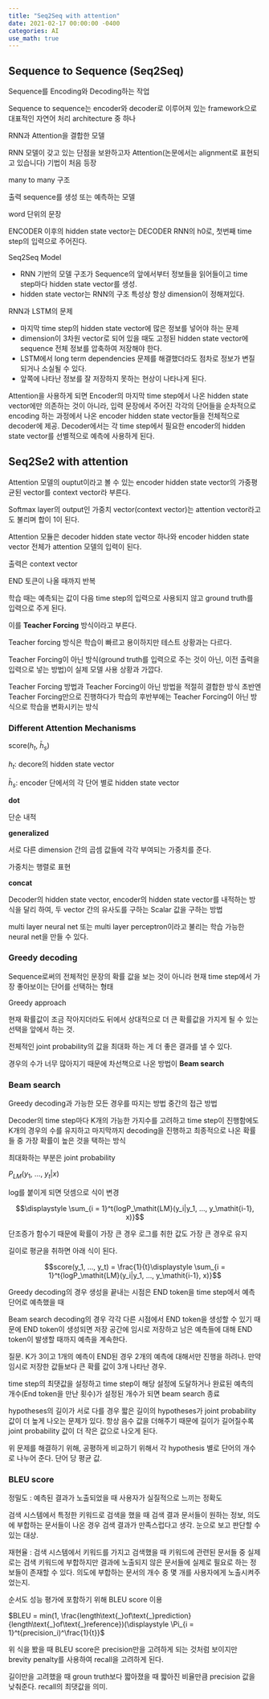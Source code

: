 ```yaml
---
title: "Seq2Seq with attention"
date: 2021-02-17 00:00:00 -0400
categories: AI
use_math: true
---
```


## Sequence to Sequence (Seq2Seq)
Sequence를 Encoding와 Decoding하는 작업
  
Sequence to sequence는 encoder와 decoder로 이루어져 있는 framework으로 대표적인 자연어 처리 architecture 중 하나

RNN과 Attention을 결합한 모델
  
RNN 모델이 갖고 있는 단점을 보완하고자 Attention(논문에서는 alignment로 표현되고 있습니다) 기법이 처음 등장

many to many 구조

출력 sequence를 생성 또는 예측하는 모델

word 단위의 문장

ENCODER 이후의 hidden state vector는 DECODER RNN의 h0로, 첫번째 time step의 입력으로 주어진다.

Seq2Seq Model
- RNN 기반의 모델 구조가 Sequence의 앞에서부터 정보들을 읽어들이고 time step마다 hidden state vector를 생성.
- hidden state vector는 RNN의 구조 특성상 항상 dimension이 정해져있다.

RNN과 LSTM의 문제
- 마지막 time step의 hidden state vector에 많은 정보를 넣어야 하는 문제
- dimension이 3차원 vector로 되어 있을 때도 고정된 hidden state vector에 sequence 전체 정보를 압축하여 저장해야 한다.
- LSTM에서 long term dependencies 문제를 해결했더라도 점차로 정보가 변질되거나 소실될 수 있다.
- 앞쪽에 나타난 정보를 잘 저장하지 못하는 현상이 나타나게 된다.

Attention을 사용하게 되면 Encoder의 마지막 time step에서 나온 hidden state vector에만 의존하는 것이 아니라, 입력 문장에서 주어진 각각의 단어들을 순차적으로 encoding 하는 과정에서 나온 encoder hidden state vector들을 전체적으로 decoder에 제공. Decoder에서는 각 time step에서 필요한 encoder의 hidden state vector를 선별적으로 예측에 사용하게 된다.

## Seq2Se2 with attention
Attention 모델의 ouptut이라고 볼 수 있는 encoder hidden state vector의 가중평균된 vector를 context vector라 부른다.

Softmax layer의 output인 가중치 vector(context vector)는 attention vector라고도 불리며 합이 1이 된다.

Attention 모듈은 decoder hidden state vector 하나와 encoder hidden state vector 전체가 attention 모델의 입력이 된다.

출력은 context vector



END 토큰이 나올 때까지 반복

학습 때는 예측되는 값이 다음 time step의 입력으로 사용되지 않고 ground truth를 입력으로 주게 된다.

이를 **Teacher Forcing** 방식이라고 부른다.

Teacher forcing 방식은 학습이 빠르고 용이하지만 테스트 상황과는 다르다.

Teacher Forcing이 아닌 방식(ground truth를 입력으로 주는 것이 아닌, 이전 출력을 입력으로 넣는 방법)이 실제 모델 사용 상황과 가깝다.

Teacher Forcing 방법과 Teacher Forcing이 아닌 방법을 적절히 결합한 방식
초반엔 Teacher Forcing만으로 진행하다가 학습의 후반부에는 Teacher Forcing이 아닌 방식으로 학습을 변화시키는 방식

### Different Attention Mechanisms

score($h_t$, $\bar{h}_s$)

$h_t$: decore의 hidden state vector

$\bar{h}_s$: encoder 단에서의 각 단어 별로 hidden state vector

**dot**

단순 내적

**generalized**

서로 다른 dimension 간의 곱셈 값들에 각각 부여되는 가중치를 준다.

가중치는 행렬로 표현

**concat**

Decoder의 hidden state vector, encoder의 hidden state vector를 내적하는 방식을 달리 하여, 두 vector 간의 유사도를 구하는 Scalar 값을 구하는 방법


multi layer neural net 또는 multi layer perceptron이라고 불리는 학습 가능한 neural net을 만들 수 있다.



### Greedy decoding
Sequence로써의 전체적인 문장의 확률 값을 보는 것이 아니라 현재 time step에서 가장 좋아보이는 단어를 선택하는 형태

Greedy approach 

현재 확률값이 조금 작아지더라도 뒤에서 상대적으로 더 큰 확률값을 가지게 될 수 있는 선택을 앞에서 하는 것.

전체적인 joint probability의 값을 최대화 하는 게 더 좋은 결과를 낼 수 있다.

경우의 수가 너무 많아지기 때문에 차선책으로 나온 방법이 **Beam search**

### Beam search
Greedy decoding과 가능한 모든 경우를 따지는 방법 중간의 접근 방법

Decoder의 time step마다 K개의 가능한 가지수를 고려하고 time step이 진행함에도 K개의 경우의 수를 유지하고 마지막까지 decoding을 진행하고 최종적으로 나온 확률들 중 가장 확률이 높은 것을 택하는 방식

최대화하는 부분은 joint probability

$P_\mathit{LM}$($y_1$, ..., $y_t|x$)

log를 붙이게 되면 덧셈으로 식이 변경

$$\displaystyle \sum_{i = 1}^t{logP_\mathit{LM}(y_i|y_1, ..., y_\mathit{i-1}, x)}$$

단조증가 함수기 때문에 확률이 가장 큰 경우 로그를 취한 값도 가장 큰 경우로 유지

길이로 평균을 취하면 아래 식이 된다.

$$score(y_1, ..., y_t) = \frac{1}{t}\displaystyle \sum_{i = 1}^t{logP_\mathit{LM}(y_i|y_1, ..., y_\mathit{i-1}, x)}$$

Greedy decoding의 경우 생성을 끝내는 시점은 END token을 time step에서 예측 단어로 예측했을 때

Beam search decoding의 경우 각각 다른 시점에서 END token을 생성할 수 있기 때문에 END token이 생성되면 저장 공간에 임시로 저장하고 남은 예측들에 대해 END token이 발생할 때까지 예측을 계속한다.

질문. K가 3이고 1개의 예측이 END된 경우 2개의 예측에 대해서만 진행을 하려나. 만약 임시로 저장한 값들보다 큰 확률 값이 3개 나타난 경우.

time step의 최댓값을 설정하고 time step이 해당 설정에 도달하거나 완료된 예측의 개수(End token을 만난 횟수)가 설정된 개수가 되면 beam search 종료

hypotheses의 길이가 서로 다를 경우 짧은 길이의 hypotheses가 joint probability 값이 더 높게 나오는 문제가 있다.
항상 음수 값을 더해주기 때문에 길이가 길어질수록 joint probability 값이 더 작은 값으로 나오게 된다.

위 문제를 해결하기 위해, 공평하게 비교하기 위해서 각 hypothesis 별로 단어의 개수로 나누어 준다. 단어 당 평균 값.

### BLEU score
정밀도 : 예측된 결과가 노출되었을 때 사용자가 실질적으로 느끼는 정확도

검색 시스템에서 특정한 키워드로 검색을 했을 때 검색 결과 문서들이 원하는 정보, 의도에 부합하는 문서들이 나온 경우 검색 결과가 만족스럽다고 생각. 눈으로 보고 판단할 수 있는 대상.

재현율 : 검색 시스템에서 키워드를 가지고 검색했을 때 키워드에 관련된 문서들 중 실제로는 검색 키워드에 부합하지만 결과에 노출되지 않은 문서들에 실제로 필요로 하는 정보들이 존재할 수 있다. 의도에 부합하는 문서의 개수 중 몇 개를 사용자에게 노출시켜주었는지.

순서도 성능 평가에 포함하기 위해 BLEU score 이용

$BLEU = min(1, \frac{length\text{_}of\text{_}prediction}{length\text{_}of\text{_}reference})(\displaystyle \Pi_{i = 1}^t{precision_i)^\frac{1}{t}}$

위 식을 봤을 때 BLEU score은 precision만을 고려하게 되는 것처럼 보이지만 brevity penalty를 사용하여 recall을 고려하게 된다.

길이만을 고려했을 때 groun truth보다 짧아졌을 때 짧아진 비율만큼 precision 값을 낮춰준다. recall의 최댓값을 의미.
